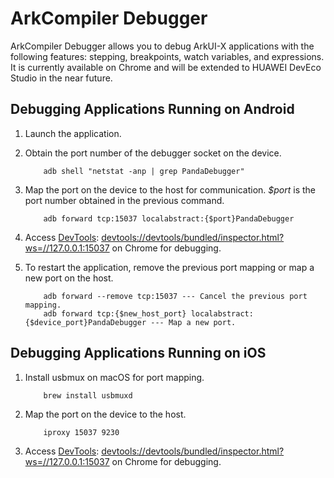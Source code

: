 # ArkCompiler Debugger
ArkCompiler Debugger allows you to debug ArkUI-X applications with the following features: stepping, breakpoints, watch variables, and expressions. It is currently available on Chrome and will be extended to HUAWEI DevEco Studio in the near future.

## Debugging Applications Running on Android
1. Launch the application.
2. Obtain the port number of the debugger socket on the device.

   ```
       adb shell "netstat -anp | grep PandaDebugger"
   ```

3. Map the port on the device to the host for communication. *$port* is the port number obtained in the previous command.

   ```
       adb forward tcp:15037 localabstract:{$port}PandaDebugger
   ```

4. Access [DevTools](devtools://devtools/bundled/inspector.html?ws=//127.0.0.1:15037): <devtools://devtools/bundled/inspector.html?ws=//127.0.0.1:15037> on Chrome for debugging.

5. To restart the application, remove the previous port mapping or map a new port on the host.

   ```
       adb forward --remove tcp:15037 --- Cancel the previous port mapping.
       adb forward tcp:{$new_host_port} localabstract:{$device_port}PandaDebugger --- Map a new port.
   ```


## Debugging Applications Running on iOS
1. Install usbmux on macOS for port mapping.

   ```
       brew install usbmuxd
   ```

2. Map the port on the device to the host.

   ```
       iproxy 15037 9230
   ```

3. Access [DevTools](devtools://devtools/bundled/inspector.html?ws=//127.0.0.1:15037): <devtools://devtools/bundled/inspector.html?ws=//127.0.0.1:15037> on Chrome for debugging.
